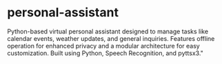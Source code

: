 # personal-assistant
Python-based virtual personal assistant designed to manage tasks like calendar events, weather updates, and general inquiries. Features offline operation for enhanced privacy and a modular architecture for easy customization. Built using Python, Speech Recognition, and pyttsx3."
